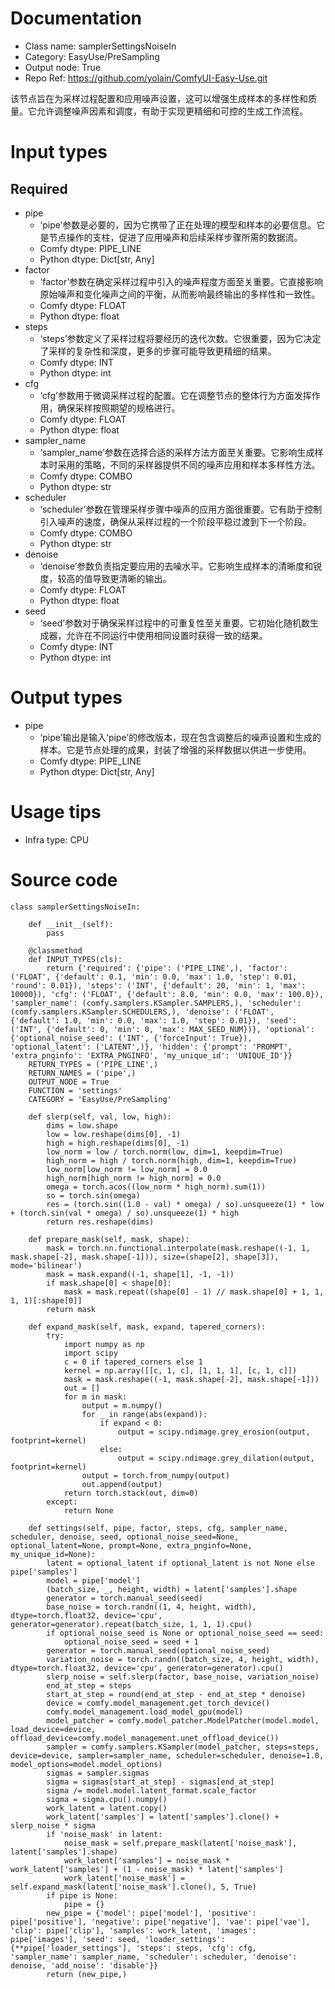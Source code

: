 # Documentation
- Class name: samplerSettingsNoiseIn
- Category: EasyUse/PreSampling
- Output node: True
- Repo Ref: https://github.com/yolain/ComfyUI-Easy-Use.git

该节点旨在为采样过程配置和应用噪声设置，这可以增强生成样本的多样性和质量。它允许调整噪声因素和调度，有助于实现更精细和可控的生成工作流程。

# Input types
## Required
- pipe
    - ‘pipe’参数是必要的，因为它携带了正在处理的模型和样本的必要信息。它是节点操作的支柱，促进了应用噪声和后续采样步骤所需的数据流。
    - Comfy dtype: PIPE_LINE
    - Python dtype: Dict[str, Any]
- factor
    - ‘factor’参数在确定采样过程中引入的噪声程度方面至关重要。它直接影响原始噪声和变化噪声之间的平衡，从而影响最终输出的多样性和一致性。
    - Comfy dtype: FLOAT
    - Python dtype: float
- steps
    - ‘steps’参数定义了采样过程将要经历的迭代次数。它很重要，因为它决定了采样的复杂性和深度，更多的步骤可能导致更精细的结果。
    - Comfy dtype: INT
    - Python dtype: int
- cfg
    - ‘cfg’参数用于微调采样过程的配置。它在调整节点的整体行为方面发挥作用，确保采样按照期望的规格进行。
    - Comfy dtype: FLOAT
    - Python dtype: float
- sampler_name
    - ‘sampler_name’参数在选择合适的采样方法方面至关重要。它影响生成样本时采用的策略，不同的采样器提供不同的噪声应用和样本多样性方法。
    - Comfy dtype: COMBO
    - Python dtype: str
- scheduler
    - ‘scheduler’参数在管理采样步骤中噪声的应用方面很重要。它有助于控制引入噪声的速度，确保从采样过程的一个阶段平稳过渡到下一个阶段。
    - Comfy dtype: COMBO
    - Python dtype: str
- denoise
    - ‘denoise’参数负责指定要应用的去噪水平。它影响生成样本的清晰度和锐度，较高的值导致更清晰的输出。
    - Comfy dtype: FLOAT
    - Python dtype: float
- seed
    - ‘seed’参数对于确保采样过程中的可重复性至关重要。它初始化随机数生成器，允许在不同运行中使用相同设置时获得一致的结果。
    - Comfy dtype: INT
    - Python dtype: int

# Output types
- pipe
    - ‘pipe’输出是输入‘pipe’的修改版本，现在包含调整后的噪声设置和生成的样本。它是节点处理的成果，封装了增强的采样数据以供进一步使用。
    - Comfy dtype: PIPE_LINE
    - Python dtype: Dict[str, Any]

# Usage tips
- Infra type: CPU

# Source code
```
class samplerSettingsNoiseIn:

    def __init__(self):
        pass

    @classmethod
    def INPUT_TYPES(cls):
        return {'required': {'pipe': ('PIPE_LINE',), 'factor': ('FLOAT', {'default': 0.1, 'min': 0.0, 'max': 1.0, 'step': 0.01, 'round': 0.01}), 'steps': ('INT', {'default': 20, 'min': 1, 'max': 10000}), 'cfg': ('FLOAT', {'default': 8.0, 'min': 0.0, 'max': 100.0}), 'sampler_name': (comfy.samplers.KSampler.SAMPLERS,), 'scheduler': (comfy.samplers.KSampler.SCHEDULERS,), 'denoise': ('FLOAT', {'default': 1.0, 'min': 0.0, 'max': 1.0, 'step': 0.01}), 'seed': ('INT', {'default': 0, 'min': 0, 'max': MAX_SEED_NUM})}, 'optional': {'optional_noise_seed': ('INT', {'forceInput': True}), 'optional_latent': ('LATENT',)}, 'hidden': {'prompt': 'PROMPT', 'extra_pnginfo': 'EXTRA_PNGINFO', 'my_unique_id': 'UNIQUE_ID'}}
    RETURN_TYPES = ('PIPE_LINE',)
    RETURN_NAMES = ('pipe',)
    OUTPUT_NODE = True
    FUNCTION = 'settings'
    CATEGORY = 'EasyUse/PreSampling'

    def slerp(self, val, low, high):
        dims = low.shape
        low = low.reshape(dims[0], -1)
        high = high.reshape(dims[0], -1)
        low_norm = low / torch.norm(low, dim=1, keepdim=True)
        high_norm = high / torch.norm(high, dim=1, keepdim=True)
        low_norm[low_norm != low_norm] = 0.0
        high_norm[high_norm != high_norm] = 0.0
        omega = torch.acos((low_norm * high_norm).sum(1))
        so = torch.sin(omega)
        res = (torch.sin((1.0 - val) * omega) / so).unsqueeze(1) * low + (torch.sin(val * omega) / so).unsqueeze(1) * high
        return res.reshape(dims)

    def prepare_mask(self, mask, shape):
        mask = torch.nn.functional.interpolate(mask.reshape((-1, 1, mask.shape[-2], mask.shape[-1])), size=(shape[2], shape[3]), mode='bilinear')
        mask = mask.expand((-1, shape[1], -1, -1))
        if mask.shape[0] < shape[0]:
            mask = mask.repeat((shape[0] - 1) // mask.shape[0] + 1, 1, 1, 1)[:shape[0]]
        return mask

    def expand_mask(self, mask, expand, tapered_corners):
        try:
            import numpy as np
            import scipy
            c = 0 if tapered_corners else 1
            kernel = np.array([[c, 1, c], [1, 1, 1], [c, 1, c]])
            mask = mask.reshape((-1, mask.shape[-2], mask.shape[-1]))
            out = []
            for m in mask:
                output = m.numpy()
                for _ in range(abs(expand)):
                    if expand < 0:
                        output = scipy.ndimage.grey_erosion(output, footprint=kernel)
                    else:
                        output = scipy.ndimage.grey_dilation(output, footprint=kernel)
                output = torch.from_numpy(output)
                out.append(output)
            return torch.stack(out, dim=0)
        except:
            return None

    def settings(self, pipe, factor, steps, cfg, sampler_name, scheduler, denoise, seed, optional_noise_seed=None, optional_latent=None, prompt=None, extra_pnginfo=None, my_unique_id=None):
        latent = optional_latent if optional_latent is not None else pipe['samples']
        model = pipe['model']
        (batch_size, _, height, width) = latent['samples'].shape
        generator = torch.manual_seed(seed)
        base_noise = torch.randn((1, 4, height, width), dtype=torch.float32, device='cpu', generator=generator).repeat(batch_size, 1, 1, 1).cpu()
        if optional_noise_seed is None or optional_noise_seed == seed:
            optional_noise_seed = seed + 1
        generator = torch.manual_seed(optional_noise_seed)
        variation_noise = torch.randn((batch_size, 4, height, width), dtype=torch.float32, device='cpu', generator=generator).cpu()
        slerp_noise = self.slerp(factor, base_noise, variation_noise)
        end_at_step = steps
        start_at_step = round(end_at_step - end_at_step * denoise)
        device = comfy.model_management.get_torch_device()
        comfy.model_management.load_model_gpu(model)
        model_patcher = comfy.model_patcher.ModelPatcher(model.model, load_device=device, offload_device=comfy.model_management.unet_offload_device())
        sampler = comfy.samplers.KSampler(model_patcher, steps=steps, device=device, sampler=sampler_name, scheduler=scheduler, denoise=1.0, model_options=model.model_options)
        sigmas = sampler.sigmas
        sigma = sigmas[start_at_step] - sigmas[end_at_step]
        sigma /= model.model.latent_format.scale_factor
        sigma = sigma.cpu().numpy()
        work_latent = latent.copy()
        work_latent['samples'] = latent['samples'].clone() + slerp_noise * sigma
        if 'noise_mask' in latent:
            noise_mask = self.prepare_mask(latent['noise_mask'], latent['samples'].shape)
            work_latent['samples'] = noise_mask * work_latent['samples'] + (1 - noise_mask) * latent['samples']
            work_latent['noise_mask'] = self.expand_mask(latent['noise_mask'].clone(), 5, True)
        if pipe is None:
            pipe = {}
        new_pipe = {'model': pipe['model'], 'positive': pipe['positive'], 'negative': pipe['negative'], 'vae': pipe['vae'], 'clip': pipe['clip'], 'samples': work_latent, 'images': pipe['images'], 'seed': seed, 'loader_settings': {**pipe['loader_settings'], 'steps': steps, 'cfg': cfg, 'sampler_name': sampler_name, 'scheduler': scheduler, 'denoise': denoise, 'add_noise': 'disable'}}
        return (new_pipe,)
```